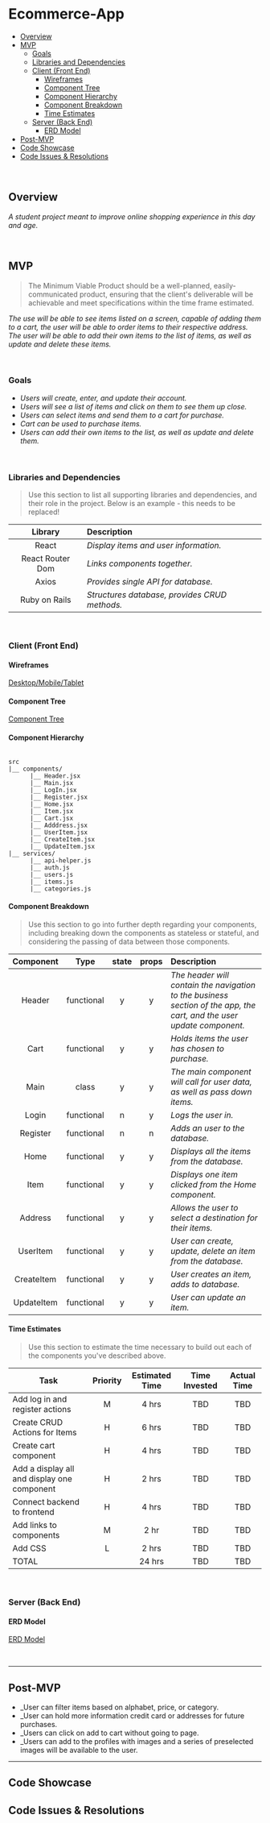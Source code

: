# Ecommerce-App

- [Overview](#overview)
- [MVP](#mvp)
  - [Goals](#goals)
  - [Libraries and Dependencies](#libraries-and-dependencies)
  - [Client (Front End)](#client-front-end)
    - [Wireframes](#wireframes)
    - [Component Tree](#component-tree)
    - [Component Hierarchy](#component-hierarchy)
    - [Component Breakdown](#component-breakdown)
    - [Time Estimates](#time-estimates)
  - [Server (Back End)](#server-back-end)
    - [ERD Model](#erd-model)
- [Post-MVP](#post-mvp)
- [Code Showcase](#code-showcase)
- [Code Issues & Resolutions](#code-issues--resolutions)

<br>

## Overview

_A student project meant to improve online shopping experience in this day and age._


<br>

## MVP

> The Minimum Viable Product should be a well-planned, easily-communicated product, ensuring that the client's deliverable will be achievable and meet specifications within the time frame estimated.

_The use will be able to see items listed on a screen, capable of adding them to a cart, the user will be able to order items to their respective address. The user will be able to add their own items to the list of items, as well as update and delete these items._

<br>

### Goals

- _Users will create, enter, and update their account._
- _Users will see a list of items and click on them to see them up close._
- _Users can select items and send them to a cart for purchase._
- _Cart can be used to purchase items._
- _Users can add their own items to the list, as well as update and delete them._

<br>

### Libraries and Dependencies

> Use this section to list all supporting libraries and dependencies, and their role in the project. Below is an example - this needs to be replaced!

|     Library      | Description                                |
| :--------------: | :----------------------------------------- |
|      React       | _Display items and user information._ |
| React Router Dom | _Links components together._ |
|      Axios       | _Provides single API for database._ |
|   Ruby on Rails  | _Structures database, provides CRUD methods._ |

<br>

### Client (Front End)

#### Wireframes

[Desktop/Mobile/Tablet](https://whimsical.com/8go8vrW5LGxzsRNxPzsYj1)

#### Component Tree

[Component Tree](shorturl.at/owxQ3)

#### Component Hierarchy

``` structure

src
|__ components/
      |__ Header.jsx
      |__ Main.jsx
      |__ LogIn.jsx
      |__ Register.jsx
      |__ Home.jsx
      |__ Item.jsx
      |__ Cart.jsx
      |__ Adddress.jsx
      |__ UserItem.jsx
      |__ CreateItem.jsx
      |__ UpdateItem.jsx
|__ services/
      |__ api-helper.js
      |__ auth.js
      |__ users.js
      |__ items.js
      |__ categories.js

```

#### Component Breakdown

> Use this section to go into further depth regarding your components, including breaking down the components as stateless or stateful, and considering the passing of data between those components.

|  Component   |    Type    | state | props | Description                                                      |
| :----------: | :--------: | :---: | :---: | :--------------------------------------------------------------- |
|    Header    | functional |   y   |   y   | _The header will contain the navigation to the business section of the app, the cart, and the user update component._               |
|  Cart  | functional |   y   |   y   | _Holds items the user has chosen to purchase._       |
|   Main    |   class    |   y   |   y   | _The main component will call for user data, as well as pass down items._ |
| Login | functional |   n   |   y   | _Logs the user in._                 |
|    Register    | functional |   n   |   n   | _Adds an user to the database._ |
| Home | functional | y | y | _Displays all the items from the database._ |
| Item | functional | y | y | _Displays one item clicked from the Home component._ |
| Address | functional | y | y | _Allows the user to select a destination for their items._ |
| UserItem | functional | y | y | _User can create, update, delete an item from the database._ |
| CreateItem | functional | y | y | _User creates an item, adds to database._ |
| UpdateItem | functional | y | y | _User can update an item._ |

#### Time Estimates

> Use this section to estimate the time necessary to build out each of the components you've described above.

| Task                | Priority | Estimated Time | Time Invested | Actual Time |
| ------------------- | :------: | :------------: | :-----------: | :---------: |
| Add log in and register actions | M | 4 hrs | TBD | TBD |
| Create CRUD Actions for Items | H | 6 hrs | TBD | TBD |
| Create cart component | H | 4 hrs | TBD | TBD |
| Add a display all and display one component | H | 2 hrs | TBD | TBD |
| Connect backend to frontend | H | 4 hrs | TBD | TBD |
| Add links to components | M | 2 hr | TBD | TBD |
| Add CSS | L | 2 hrs | TBD | TBD |
| TOTAL               |          |     24 hrs      |     TBD     |     TBD     |

<br>

### Server (Back End)

#### ERD Model

[ERD Model](shorturl.at/avwMR)

<br>

***

## Post-MVP

- _User can filter items based on alphabet, price, or category.
- _User can hold more information credit card or addresses for future purchases.
- _Users can click on add to cart without going to page.
- _Users can add to the profiles with images and a series of preselected images will be available to the user.

***

## Code Showcase


## Code Issues & Resolutions
